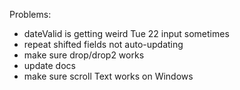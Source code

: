 Problems:
 - dateValid is getting weird Tue 22 input sometimes
 - repeat shifted fields not auto-updating
 - make sure drop/drop2 works
 - update docs
 - make sure scroll Text works on Windows